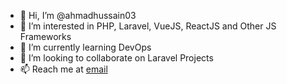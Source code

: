 - 👋 Hi, I’m @ahmadhussain03
- 👀 I’m interested in PHP, Laravel, VueJS, ReactJS and Other JS Frameworks 
- 🌱 I’m currently learning DevOps
- 💞️ I’m looking to collaborate on Laravel Projects
- 📫 Reach me at [email](mailto:ahmadhussain03@hotmail.com)

<!---
ahmadhussain03/ahmadhussain03 is a ✨ special ✨ repository because its `README.md` (this file) appears on your GitHub profile.
You can click the Preview link to take a look at your changes.
--->
